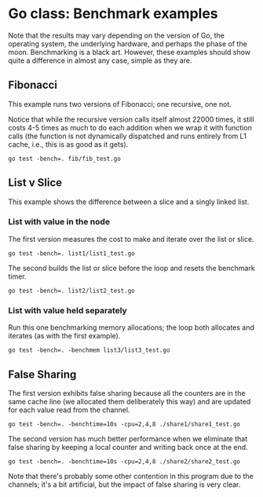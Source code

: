 # Go class: Benchmark examples
Note that the results may vary depending on the version of Go, the operating system, the underlying hardware, and perhaps the phase of the moon. Benchmarking is a black art. However, these examples should show quite a difference in almost any case, simple as they are.

## Fibonacci
This example runs two versions of Fibonacci; one recursive, one not. 

Notice that while the recursive version calls itself almost 22000 times, it still costs 4-5 times as much to do each addition when we wrap it with function calls (the function is not dynamically dispatched and runs entirely from L1 cache, i.e., this is as good as it gets).

`go test -bench=. fib/fib_test.go`

## List v Slice
This example shows the difference between a slice and a singly linked list.

### List with value in the node
The first version measures the cost to make and iterate over the list or slice.

`go test -bench=. list1/list1_test.go`

The second builds the list or slice before the loop and resets the 
benchmark timer.

`go test -bench=. list2/list2_test.go`

### List with value held separately
Run this one benchmarking memory allocations; the loop both allocates and iterates (as with the first example). 

`go test -bench=. -benchmem list3/list3_test.go`

## False Sharing
The first version exhibits false sharing because all the counters are in the same cache line (we allocated them deliberately this way) and are updated for each value read from the channel.

`go test -bench=. -benchtime=10s -cpu=2,4,8 ./share1/share1_test.go`

The second version has much better performance when we eliminate that false sharing by keeping a local counter and writing back once at the end.

`go test -bench=. -benchtime=10s -cpu=2,4,8 ./share2/share2_test.go`

Note that there's probably some other contention in this program due to the channels; it's a bit artificial, but the impact of false sharing is very clear.